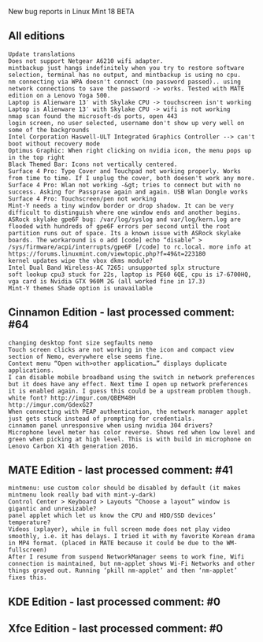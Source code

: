 New bug reports in Linux Mint 18 BETA

All editions
------------

	Update translations
	Does not support Netgear A6210 wifi adapter.
	mintbackup just hangs indefinitely when you try to restore software selection, terminal has no output, and mintbackup is using no cpu.
	nm connecting via WPA doesn't connect (no password passed).. using network connections to save the password -> works. Tested with MATE edition on a Lenovo Yoga 500.
	Laptop is Alienware 13′ with Skylake CPU -> touchscreen isn't working
	Laptop is Alienware 13′ with Skylake CPU -> wifi is not working
	nmap scan found the microsoft-ds ports, open 443
	login screen, no user selected, username don't show up very well on some of the backgrounds
	Intel Corporation Haswell-ULT Integrated Graphics Controller --> can't boot without recovery mode
	Optimus Graphic: When right clicking on nvidia icon, the menu pops up in the top right
	Black Themed Bar: Icons not vertically centered.
	Surface 4 Pro: Type Cover and Touchpad not working properly. Works from time to time. If I unplug the cover, both doesen't work any more.
	Surface 4 Pro: Wlan not working -&gt; tries to connect but with no success. Asking for Passprase again and again. USB Wlan Dongle works
	Surface 4 Pro: Touchscreen/pen not working
	Mint-Y needs a tiny window border or drop shadow. It can be very difficult to distinguish where one window ends and another begins.
	ASRock skylake gpe6F bug: /var/log/syslog and var/log/kern.log are flooded with hundreds of gpe6F errors per second until the root partition runs out of space. Its a known issue with ASRock skylake boards. The workaround is o add [code] echo “disable” > /sys/firmware/acpi/interrupts/gpe6F [/code] to rc.local. more info at https://forums.linuxmint.com/viewtopic.php?f=49&t=223180
	kernel updates wipe the vbox dkms module?
	Intel Dual Band Wireless-AC 7265: unsupported splx structure
	soft lookup cpu3 stuck for 22s, laptop is PE60 6QE, cpu is i7-6700HQ, vga card is Nvidia GTX 960M 2G (all worked fine in 17.3)
	Mint-Y themes Shade option is unavailable

Cinnamon Edition - last processed comment: #64
----------------------------------------------
	changing desktop font size segfaults nemo
	Touch screen clicks are not working in the icon and compact view section of Nemo, everywhere else seems fine.
	Context menu “Open with>other application…” displays duplicate applications.
	I can disable mobile broadband using the switch in network preferences but it does have any effect. Next time I open up network preferences it is enabled again. I guess this could be a upstream problem though.
	white font? http://imgur.com/QBEM48H
	http://imgur.com/GdexG27
	When connecting with PEAP authentication, the network manager applet just gets stuck instead of prompting for credentials.
	cinnamon panel unresponsive when using nvidia 304 drivers?
	Microphone level meter has color reverse. Shows red when low level and green when picking at high level. This is with build in microphone on Lenovo Carbon X1 4th generation 2016.

MATE Edition - last processed comment: #41
------------------------------------------

	mintmenu: use custom color should be disabled by default (it makes mintmenu look really bad with mint-y-dark)
	Control Center > Keyboard > Layouts “Choose a layout” window is gigantic and unresizable?
	panel applet which let us know the CPU and HDD/SSD devices’ temperature?
	Videos (xplayer), while in full screen mode does not play video smoothly, i.e. it has delays. I tried it with my favorite Korean drama in MP4 format. (placed in MATE because it could be due to the WM-fullscreen)
	After I resume from suspend NetworkManager seems to work fine, Wifi connection is maintained, but nm-applet shows Wi-Fi Networks and other things grayed out. Running ‘pkill nm-applet’ and then ‘nm-applet’ fixes this.

KDE Edition - last processed comment: #0
-----------------------------------------

Xfce Edition - last processed comment: #0
------------------------------------------
